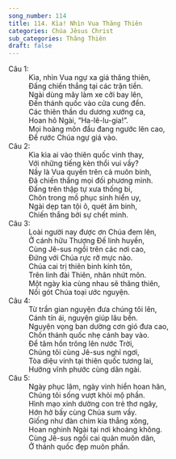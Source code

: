 ```yaml
---
song_number: 114
title: 114. Kìa! Nhìn Vua Thăng Thiên
categories: Chúa Jêsus Christ
sub_categories: Thăng Thiên
draft: false
---
```

<dl><dt>Câu 1:</dt><dd data-verse="1">Kìa, nhìn Vua ngự xa giá thăng thiên, <br/>Đấng chiến thắng tại các trận tiền. <br/>Ngài dùng mây làm xe cỡi bay lên, <br/>Đến thánh quốc vào cửa cung đền. <br/>Các thiên thần du dương xướng ca, <br/>Hoan hô Ngài, “Ha-lê-lu-gia!”. <br/>Mọi hoàng môn đầu đang ngước lên cao, <br/>Để rước Chúa ngự giá vào. </dd><dt>Câu 2:</dt><dd data-verse="2">Kìa kìa ai vào thiên quốc vinh thay, <br/>Với những tiếng kèn thổi vui vầy? <br/>Nầy là Vua quyền trên cả muôn binh, <br/>Đã chiến thắng mọi đối phương mình. <br/>Đấng trên thập tự xưa thống bi, <br/>Chôn trong mồ phục sinh hiển uy, <br/>Ngài dẹp tan tội ô, quét âm binh, <br/>Chiến thắng bởi sự chết mình. </dd><dt>Câu 3:</dt><dd data-verse="3">Loài người nay được ơn Chúa đem lên, <br/>Ở cánh hữu Thượng Đế linh huyền, <br/>Cùng Jê-sus ngồi trên các nơi cao, <br/>Đứng với Chúa rực rỡ mực nào. <br/>Chúa cai trị thiên binh kính tôn, <br/>Trên linh đài Thiên, nhân nhứt môn. <br/>Một ngày kia cùng nhau sẽ thăng thiên, <br/>Nối gót Chúa toại ước nguyện. </dd><dt>Câu 4:</dt><dd data-verse="4">Từ trần gian nguyện đưa chúng tôi lên, <br/>Cánh tín ái, nguyện giúp lâu bền. <br/>Nguyện vọng ban dường cơn gió đưa cao, <br/>Chốn thánh quốc nhẹ cánh bay vào. <br/>Để tâm hồn trông lên nước Trời, <br/>Chúng tôi cùng Jê-sus nghỉ ngơi, <br/>Tòa diệu vinh tại thiên quốc tương lai, <br/>Hưởng vĩnh phước cùng dân ngài. </dd><dt>Câu 5:</dt><dd data-verse="5">Ngày phục lâm, ngày vinh hiển hoan hân, <br/>Chúng tôi sống vượt khỏi mộ phần. <br/>Hình mạo xinh dường con trẻ thơ ngây, <br/>Hớn hở bấy cùng Chúa sum vầy. <br/>Giống như đàn chim kia thẳng xông, <br/>Hoan nghinh Ngài tại nơi khoảng không. <br/>Cùng Jê-sus ngồi cai quản muôn dân, <br/>Ở thánh quốc đẹp muôn phần. </dd></dl>